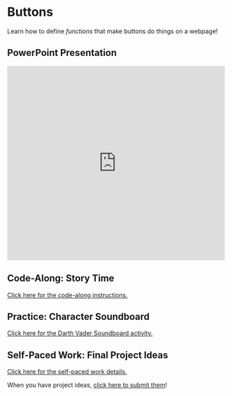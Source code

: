 # Buttons
Learn how to define _functions_ that make buttons do things on a webpage!

## PowerPoint Presentation
<iframe src='https://view.officeapps.live.com/op/embed.aspx?src=https://hylandtechclub.com/web-102/Buttons/Buttons.pptx' width='100%' height='450px' frameborder='0'></iframe>

## Code-Along: Story Time
[Click here for the code-along instructions.](StoryTimeCodeAlong.md)

## Practice: Character Soundboard
[Click here for the Darth Vader Soundboard activity.](SoundboardCodeAlong.md)

## Self-Paced Work: Final Project Ideas
[Click here for the self-paced work details.](SelfPacedWork.md)

When you have project ideas, [click here to submit them](https://forms.office.com/r/tYA8YwL8XN)!
